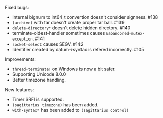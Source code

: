 Fixed bugs:

- Internal bignum to int64_t convertion doesn't consider signness. #138
- `(archive)` with tar doesn't create proper tar ball. #139
- `delete-directory*` doesn't delete hidden directory. #140
- terminate-oldest-handler sometimes causes `&abandoned-mutex-exception`. #141
- `socket-select` causes SEGV. #142
- Identifier created by datum->syntax is refered incorrectly. #105

Improvements:

- `thread-terminate!` on Windows is now a bit safer.
- Supporting Unicode 8.0.0
- Better timezone handling.

New features:

- Timer SRFI is supported.
- `(sagittarius timezone)` has been added.
- `with-syntax*` has been added to `(sagittarius control)`